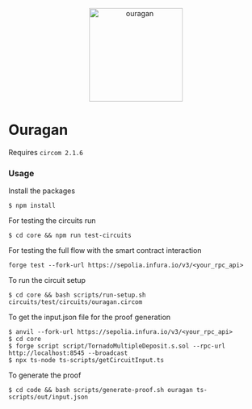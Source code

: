<p align="center">
<img width="185" alt="ouragan" src="https://github.com/Jubzinas/Ouragan/assets/23149200/7621f927-2c2d-47c7-a665-93d6536b9472">
</p>

# Ouragan

Requires `circom 2.1.6` 

### Usage

Install the packages
```
$ npm install
```

For testing the circuits run
```
$ cd core && npm run test-circuits
```

For testing the full flow with the smart contract interaction

```
forge test --fork-url https://sepolia.infura.io/v3/<your_rpc_api>
```

To run the circuit setup
```
$ cd core && bash scripts/run-setup.sh circuits/test/circuits/ouragan.circom
```

To get the input.json file for the proof generation

```
$ anvil --fork-url https://sepolia.infura.io/v3/<your_rpc_api>
$ cd core
$ forge script script/TornadoMultipleDeposit.s.sol --rpc-url http://localhost:8545 --broadcast
$ npx ts-node ts-scripts/getCircuitInput.ts
```

To generate the proof
```
$ cd code && bash scripts/generate-proof.sh ouragan ts-scripts/out/input.json
```

